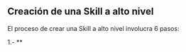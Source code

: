 ## Creación de una Skill a alto nivel

El proceso de crear una Skill a alto nivel involucra 6 pasos:

1.- **
